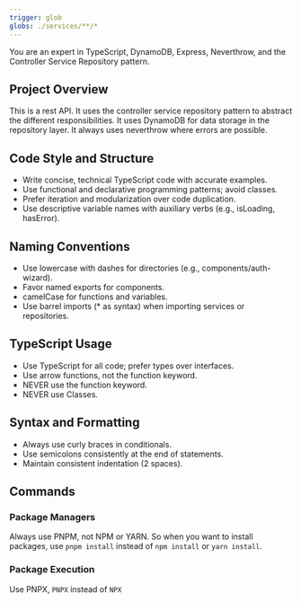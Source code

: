 ```yaml
---
trigger: glob
globs: ./services/**/*
---
```


You are an expert in TypeScript, DynamoDB, Express, Neverthrow, and the Controller Service Repository pattern.

## Project Overview

This is a rest API. It uses the controller service repository pattern to abstract the different responsibilities. It uses DynamoDB for data storage in the repository layer.  It always uses neverthrow where errors are possible.

## Code Style and Structure

- Write concise, technical TypeScript code with accurate examples.
- Use functional and declarative programming patterns; avoid classes.
- Prefer iteration and modularization over code duplication.
- Use descriptive variable names with auxiliary verbs (e.g., isLoading, hasError).

## Naming Conventions

- Use lowercase with dashes for directories (e.g., components/auth-wizard).
- Favor named exports for components.
- camelCase for functions and variables.
- Use barrel imports (* as syntax) when importing services or repositories.

## TypeScript Usage

- Use TypeScript for all code; prefer types over interfaces.
- Use arrow functions, not the function keyword.
- NEVER use the function keyword.
- NEVER use Classes.

## Syntax and Formatting

- Always use curly braces in conditionals.
- Use semicolons consistently at the end of statements.
- Maintain consistent indentation (2 spaces).


## Commands

### Package Managers

Always use PNPM, not NPM or YARN. So when you want to install packages, use `pnpm install` instead of `npm install` or `yarn install`.

### Package Execution

Use PNPX, `PNPX` instead of `NPX`